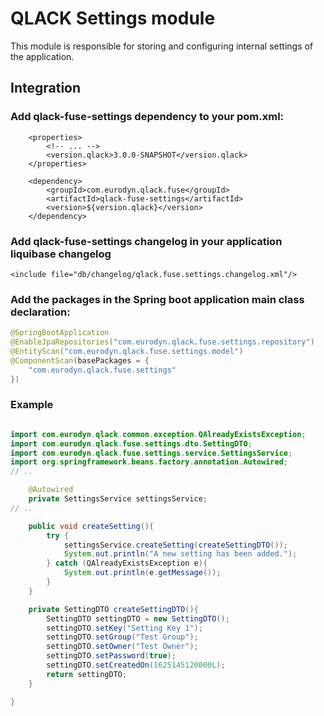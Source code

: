 # QLACK Settings module

This module is responsible for storing and configuring internal settings of the application.

## Integration

### Add qlack-fuse-settings dependency to your pom.xml:
```
    <properties>
        <!-- ... -->
        <version.qlack>3.0.0-SNAPSHOT</version.qlack>
    </properties>

    <dependency>
        <groupId>com.eurodyn.qlack.fuse</groupId>
        <artifactId>qlack-fuse-settings</artifactId>
        <version>${version.qlack}</version>
    </dependency>
```

### Add qlack-fuse-settings changelog in your application liquibase changelog
```
<include file="db/changelog/qlack.fuse.settings.changelog.xml"/>
```

### Add the packages in the Spring boot application main class declaration:
```java
@SpringBootApplication
@EnableJpaRepositories("com.eurodyn.qlack.fuse.settings.repository")
@EntityScan("com.eurodyn.qlack.fuse.settings.model")
@ComponentScan(basePackages = {
    "com.eurodyn.qlack.fuse.settings"
})
```

### Example

```java

import com.eurodyn.qlack.common.exception.QAlreadyExistsException;
import com.eurodyn.qlack.fuse.settings.dto.SettingDTO;
import com.eurodyn.qlack.fuse.settings.service.SettingsService;
import org.springframework.beans.factory.annotation.Autowired;
// ..

    @Autowired
    private SettingsService settingsService;
// ..

    public void createSetting(){
        try {
            settingsService.createSetting(createSettingDTO());
            System.out.println("A new setting has been added.");
        } catch (QAlreadyExistsException e){
            System.out.println(e.getMessage());
        }
    }

    private SettingDTO createSettingDTO(){
        SettingDTO settingDTO = new SettingDTO();
        settingDTO.setKey("Setting Key 1");
        settingDTO.setGroup("Test Group");
        settingDTO.setOwner("Test Owner");
        settingDTO.setPassword(true);
        settingDTO.setCreatedOn(1625145120000L);
        return settingDTO;
    }

}
```
